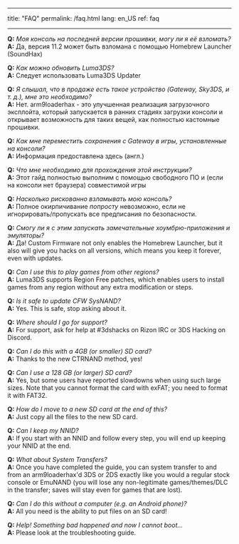 * * *

title: "FAQ" permalink: /faq.html lang: en_US ref: faq

* * *

<a name="faq_latestfw" />**Q:** *Моя консоль на последней версии прошивки, могу ли я её взломать?*  
**A:** Да, версия 11.2 может быть взломана с помощью Homebrew Launcher (SoundHax)</a>

<a name="faq_updatecfw" />**Q:** *Как можно обновить Luma3DS?*  
**A:** Следует использовать Luma3DS Updater

<a name="faq_gatewaysky" />**Q:** *Я слышал, что в продаже есть такое устройство (Gateway, Sky3DS, и т. д.), мне это необходимо?*  
**A:** Нет. arm9loaderhax - это улучшенная реализация загрузочного эксплойта, который запускается в ранних стадиях загрузки консоли и открывает возможность для таких вещей, как полностью кастомные прошивки.

<a name="faq_gatewaysaves" />**Q:** *Как мне переместить сохранения с Gateway в игры, установленные на консоли?*  
**A:** Информация предоставлена здесь</a> (англ.)

<a name="faq_need" />**Q:** *Что мне необходимо для прохождения этой инструкции?*  
**A:** Этот гайд полностью выполним с помощью свободного ПО и (если на консоли нет браузера) совместимой игры

<a name="faq_risky" />**Q:** *Насколько рискованно взламывать мою консоль?*  
**A:** Полное окирпичивание *попросту* невозможно, если не игнорировать/пропускать все предписания по безопасности.

<a name="faq_homebrew" />**Q:** *Смогу ли я с этим запускать замечательные хоумбрю-приложения и эмуляторы?*  
**A:** Да! Custom Firmware not only enables the Homebrew Launcher, but it also will give you hacks on all versions, which means you keep it forever, even with updates.

<a name="faq_regionfree" />**Q:** *Can I use this to play games from other regions?*  
**A:** Luma3DS supports Region Free patches, which enables users to install games from any region without any extra modification or steps.

<a name="faq_updates" />**Q:** *Is it safe to update CFW SysNAND?*  
**A:** Yes. This is safe, stop asking about it.

<a name="faq_support" />**Q:** *Where should I go for support?*  
**A:** For support, ask for help at #3dshacks on Rizon IRC</a> or 3DS Hacking on Discord</a>.

<a name="faq_le4gbsd" />**Q:** *Can I do this with a 4GB (or smaller) SD card?*  
**A:** Thanks to the new CTRNAND method, yes!

<a name="faq_ge128gbsd" />**Q:** *Can I use a 128 GB (or larger) SD card?*  
**A:** Yes, but some users have reported slowdowns when using such large sizes. Note that you cannot format the card with exFAT; you need to format it with FAT32.

<a name="faq_movesd" />**Q:** *How do I move to a new SD card at the end of this?*  
**A:** Just copy all the files to the new SD card.

<a name="faq_NNID" />**Q:** *Can I keep my NNID?*  
**A:** If you start with an NNID and follow every step, you will end up keeping your NNID at the end.

<a name="faq_systransfer" />**Q:** *What about System Transfers?*  
**A:** Once you have completed the guide, you can system transfer to and from an arm9loaderhax'd 3DS or 2DS exactly like you would a regular stock console or EmuNAND (you will lose any non-legitimate games/themes/DLC in the transfer; saves will stay even for games that are lost).

<a name="faq_nopc" />**Q:** *Can I do this without a computer (e.g. an Android phone)?*  
**A:** All you need is the ability to put files on an SD card!

<a name="faq_problem" />**Q:** *Help! Something bad happened and now I cannot boot...*  
**A:** Please look at the troubleshooting guide</a>.